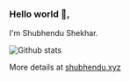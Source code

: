 ### Hello world 👋,

I'm Shubhendu Shekhar.

![Github stats](https://github-readme-stats.vercel.app/api?username=shekhar-shubhendu&include_all_commits=true&hide=issues&show_icons=true&count_private=true&custom_title=My%20GitHub%20Stats)   

More details at [shubhendu.xyz](https://shubhendu.xyz)

